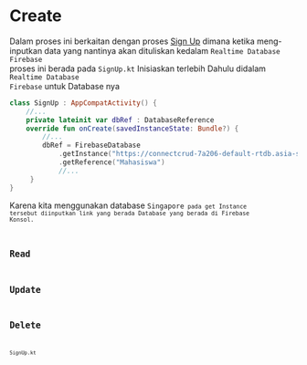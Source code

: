 # Create
Dalam proses ini berkaitan dengan proses [Sign Up](https://github.com/anggaprsada/crud-firebase-kotlin/blob/main/Tutorial/Authentication.md) dimana ketika meng-inputkan data yang nantinya akan dituliskan kedalam <code translate="no" dir="ltr">Realtime Database Firebase</code><br/>
proses ini berada pada <code translate="no" dir="ltr">SignUp.kt</code> 
Inisiaskan terlebih Dahulu didalam <code translate="no" dir="ltr">Realtime Database Firebase</code> untuk Database nya
```kotlin
class SignUp : AppCompatActivity() {
    //...
    private lateinit var dbRef : DatabaseReference
    override fun onCreate(savedInstanceState: Bundle?) {
        //...
        dbRef = FirebaseDatabase
            .getInstance("https://connectcrud-7a206-default-rtdb.asia-southeast1.firebasedatabase.app/")
            .getReference("Mahasiswa")
            //...
     }
}
```
Karena kita menggunakan database <code translate="no" dir="ltr">Singapore<code> pada get Instance tersebut diinputkan link yang berada Database yang berada di Firebase Konsol.<br/>
  

## Read

## Update

## Delete


<code translate="no" dir="ltr">SignUp.kt</code>

